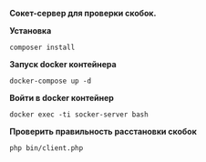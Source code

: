 
**Сокет-сервер для проверки скобок.**

**Установка**

`composer install `

**Запуск docker контейнера**

`docker-compose up -d`

**Войти в docker контейнер**

`docker exec -ti socker-server bash`

**Проверить правильность расстановки скобок**

`php bin/client.php`